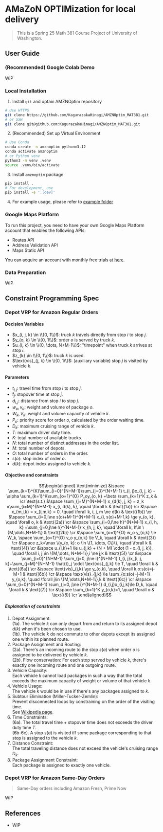 # AMaZoN OPTIMization for local delivery

> This is a Spring 25 Math 381 Course Project of University of Washington.

## User Guide

### (Recommended) Google Colab Demo

WIP

### Local Installation

1. Install `git` and optain AMZNOptim repository

```bash
# Use HTTPS
git clone https://github.com/KagurazakaHinagi/AMZNOptim_MAT381.git
# or SSH
git clone git@github.com:KagurazakaHinagi/AMZNOptim_MAT381.git
```

2. (Recommended) Set up Virtual Environment

```bash
# Use Conda
conda create -n amznoptim python=3.12
conda activate amznoptim
# or Python venv
python3 -m venv .venv
source .venv/bin/activate
```

3. Install `amznoptim` package

```bash
pip install .
# For development, use
pip install -e '.[dev]'
```

4. For example usage, please refer to [example folder](example)

### Google Maps Platform

To run this project, you need to have your own Google Maps Platform account that enables the following APIs:

- Routes API
- Address Validation API
- Maps Static API

You can acquire an account with monthly free trials at [here](https://developers.google.com/maps).

### Data Preparation

WIP

## Constraint Programming Spec

### Depot VRP for Amazon Regular Orders

#### Decision Variables

- $x_{i, j, k} \in \\{0, 1\\}$: truck $k$ travels directly from stop $i$ to stop $j$.
- $y_{o, k} \in \\{0, 1\\}$: order $o$ is served by truck $k$.
- $u_{i, k} \in \\{0, \dots, N+M-1\\}$: "timepoint" when truck $k$ arrives at stop $i$.
- $z_{k} \in \\{0, 1\\}$: truck $k$ is used.
- $\text{vis}_{j, k} \in \\{0, 1\\}$: (auxiliary variable) stop $j$ is visited by vehicle $k$.

#### Parameters

- $t_{i, j}$: travel time from stop $i$ to stop $j$.
- $\hat{t}_j$: stopover time at stop $j$.
- $d_{i, j}$: distance from stop $i$ to stop $j$.
- $w_o, v_o$: weight and volume of package $o$.
- $W_k, V_k$: weight and volume capacity of vehicle $k$.
- $P_o$: priority score for order $o$, calculated by the order waiting time.
- $D_k$: maximum cruising range of vehicle $k$.
- $T$: maximum driver duty time.
- $K$: total number of available trucks.
- $N$: total number of distinct addresses in the order list.
- $M$: total number of depots.
- $O$: total number of orders in the order.
- $s(o)$: stop index of order $o$.
- $d(k)$: depot index assigned to vehicle $k$.

#### Objective and constraints

```math
\begin{aligned}
    \text{minimize} &\space \sum_{k=1}^{K}\sum_{i=0}^{N+M-1}\sum_{j=0}^{N+M-1} t_{i, j}x_{i, j, k}
                        -\alpha \sum_{k=1}^K\sum_{o=1}^{O} P_oy_{o, k}
                        +\beta \sum_{k=1}^K z_k & \cr
    \text{s.t.}     &\space \sum_{j=M}^{N+M-1} x_{d(k), j, k} = z_k
                        =\sum_{i=M}^{N+M-1} x_{i, d(k), k},
                        \quad \forall k & \text{(1a)} \cr
                    &\space x_{m,j,k} = x_{i,m,k} = 0,
                        \quad \forall k, i, j, m \ne d(k) & \text{(1b)} \cr
                    &\space \sum_{i=0,i\ne s(o)+M-1}^{N+M-1} x_{i, s(o)+M-1,k} \ge y_{o, k},
                        \quad \forall o, k & \text{(2a)} \cr
                    &\space \sum_{i=0,i\ne h}^{N+M-1} x_{i, h, k} =\sum_{j=0,j\ne h}^{N+M-1} x_{h, j, k},
                        \quad \forall k, h\in \{M,\dots,N+M-1\} & \text{(2b)} \cr
                    &\space \sum_{o=1}^{O} w_o y_{o,k} \le W_k, \space \sum_{o=1}^{O} v_o y_{o,k} \le V_k,
                        \quad \forall k & \text{(3)} \cr
                    &\space z_k=\max \{y_{o, k}: o \in \{1, \dots, O\}\},
                        \quad \forall k & \text{(4)} \cr
                    &\space u_{i,k}+1 \le u_{j,k} + (N + M) \cdot (1 - x_{i, j, k}),
                        \quad \forall i, j \in \{M,\dots, N+M-1\},i \ne j,k & \text{(5)} \cr
                    &\space \sum_{i=0}^{N+M-1} \sum_{j=0, j\ne i}^{N+M-1} t_{i, j}x_{i, j, k}+\sum_{j=M}^{N+M-1} \hat{t}_j
                        \cdot \text{vis}_{j,k} \le T,
                        \quad \forall k & \text{(6a)} \cr
                    &\space \text{vis}_{j,k} \ge y_{o,k},
                        \quad \forall k,o:s(o)=j-M+1 & \text{(6b)} \cr
                    &\space \text{vis}_{j,k} \le \sum_{o:s(o)=j-M+1} y_{o,k},
                        \quad \forall j\in \{M,\dots,N+M-1\},k & \text{(6c)} \cr
                    &\space \sum_{i=0}^{N+M-1} \sum_{j=0, j\ne i}^{N+M-1} d_{i,j}x_{i,j,k}\le D_k,
                        \quad \forall k & \text{(7)} \cr
                    &\space \sum_{k=1}^K y_{o,k}=1,
                        \quad \forall o & \text{(8)} \cr
\end{aligned}
```

##### Explanation of constraints

1. Depot Assignment:\
   (1a). The vehicle $k$ can only depart from and return to its assigned depot $d(k)$ when it's been chosen to use.\
   (1b). The vehicle $k$ do not commute to other depots except its assigned one within its planned route.
2. Package Assignment and Routing:\
   (2a). There's an incoming route to the stop $s(o)$ when order $o$ is assigned to be delivered by vehicle $k$.\
   (2b). Flow conservation: For each stop served by vehicle $k$, there's exactly one incoming route and one outgoing route.
3. Vehicle Capacity:\
   Each vehicle $k$ cannot load packages in such a way that the total exceeds the maximum capacity of weight or volume of that vehicle $k$.
4. Vehicle Usage:\
   The vehicle $k$ would be in use if there's any packages assigned to $k$.
5. Subtour Elimination (Miller-Tucker-Zemlin):\
   Prevent disconnected loops by constraining on the order of the visiting time.\
   See [Wikipedia page](https://en.wikipedia.org/wiki/Travelling_salesman_problem#Miller%E2%80%93Tucker%E2%80%93Zemlin_formulation).
6. Time Constraints:\
   (6a). The total travel time + stopover time does not exceeds the driver duty time $T$.\
   (6b-6c). A stop $s(o)$ is visited iff some package corresponding to that stop is assigned to the vehicle $k$.
7. Distance Constraint:\
   The total traveling distance does not exceed the vehicle's cruising range $D_k$.
8. Package Assignment Constraint:\
   Each package is assigned to exactly one vehicle.

### Depot VRP for Amazon Same-Day Orders

> Same-Day orders including Amazon Fresh, Prime Now

WIP

## References

- WIP
